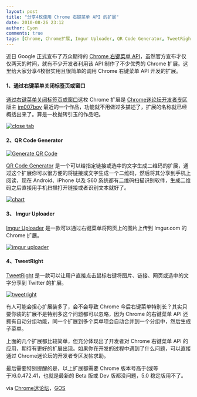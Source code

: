 ```yaml
---
layout: post
title: "分享4枚使用 Chrome 右键菜单 API 的扩展"
date: 2010-08-26 23:12
author: Eyon
comments: true
tags: [Chrome, Chrome扩展, Imgur Uploader, QR Code Generator, TweetRight, 通过右键菜单关闭标签页或窗口]
---
```

近日 Google 正式宣布了万众期待的 [Chrome 右键菜单 API](http://www.chromi.org/archives/6798)，虽然官方宣布才仅仅两天的时间，就有不少开发者利用该 API 制作了不少优秀的 Chrome 扩展。这里给大家分享4枚很实用且很简单的调用 Chrome 右键菜单 API 开发的扩展。



#### 1、通过右键菜单关闭标签页或窗口



[通过右键菜单关闭标签页或窗口](https://chrome.google.com/extensions/detail/mdbcgmhibclgkehgbacedjegfonmblfm?hl=zh-cn)这枚 Chrome 扩展是 [Chrome迷论坛开发者专区](http://bbs.chromi.org/forum-100-1.html)版主 [im007boy](http://www.neverbest.com/) 最近的一个作品，功能就不用做过多描述了，扩展的名称就已经概括出来了。算是一枚抛砖引玉的作品吧。

<a href="http://img.chromi.org/2010/08/close-tab.png">![](http://img.chromi.org/2010/08/close-tab.png "close tab")</a>



#### 2、QR Code Generator



<a href="http://img.chromi.org/2010/08/Generate-QR-Code.png">![](http://img.chromi.org/2010/08/Generate-QR-Code.png "Generate QR Code")</a>

[QR Code Generator](https://chrome.google.com/extensions/detail/cicimfkkbejhggfjaabggafffgdnjgjp) 是一个可以给指定链接或选中的文字生成二维码的扩展，通过这个扩展你可以很方便的将链接或文字生成一个二维码，然后将其分享到手机上阅读，现在 Android、iPhone 以及 S60 系统都有二维码扫描识别软件，生成二维码之后直接用手机扫描打开链接或者识别文本就好了。

<a href="http://img.chromi.org/2010/08/chart1.png">![](http://img.chromi.org/2010/08/chart1.png "chart")</a><!--more-->



#### 3、 Imgur Uploader



[Imgur Uploader](https://chrome.google.com/extensions/detail/hgmpmjpekinnebjgnakcahjikbomnmlb) 是一款可以通过右键菜单将网页上的图片上传到 Imgur.com 的 Chrome 扩展。

<a href="http://img.chromi.org/2010/08/imgur-uploader.png">![](http://img.chromi.org/2010/08/imgur-uploader.png "imgur uploader")</a>



#### 4、TweetRight



[TweetRight](https://chrome.google.com/extensions/detail/gkjgmeeoldebbdoehhngapnlfmdbmiie) 是一款可以让用户直接点击鼠标右键将图片、链接、网页或选中的文字分享到 Twitter 的扩展。

<a href="http://img.chromi.org/2010/08/tweetright.png">![](http://img.chromi.org/2010/08/tweetright.png "tweetright")</a>

有人可能会担心扩展装多了，会不会导致 Chrome 今后右键菜单特别长？其实只要你装的扩展不是特别多这个问题都可以忽略，因为 Chrome 的右键菜单 API 还拥有自动分组功能，同一个扩展到多个菜单项会自动合并到一个分组中，然后生成子菜单。

上面的几个扩展都比较简单，但充分体现出了开发者对 Chrome 右键菜单 API 的应用，期待有更好的扩展出现。如果你在开发的过程中遇到了什么问题，可以直接通过 Chrome迷论坛的开发者专区发帖求助。

最后需要特别提醒的是，以上扩展都需要 Chrome 版本号高于(或等于)6.0.472.41，也就是最新的 Beta 版或 Dev 版都没问题，5.0 稳定版用不了。

via [Chrome迷论坛](http://bbs.chromi.org/forum-100-1.html)，[GOS](http://googlesystem.blogspot.com/2010/08/chrome-extensions-can-add-new-items-to.html)


